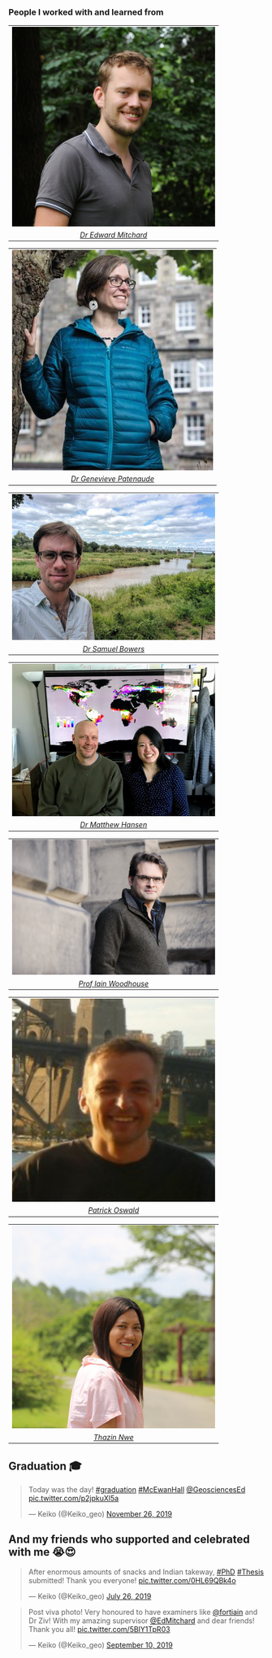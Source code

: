 <!-- Global site tag (gtag.js) - Google Analytics -->
<script async src="https://www.googletagmanager.com/gtag/js?id=UA-151917115-1"></script>
<script>
  window.dataLayer = window.dataLayer || [];
  function gtag(){dataLayer.push(arguments);}
  gtag('js', new Date());

  gtag('config', 'UA-151917115-1');
</script>
### People I worked with and learned from 
<table cellspacing="2" cellpadding="2" border="0">
<tr>
<td><center><img src="img/emitchard.jpeg" width="400"></center></td>
</tr>
<tr>
  <td><em><center><a href="https://www.geos.ed.ac.uk/homes/emitchar">Dr Edward Mitchard</a></center></em></td>
</tr>
</table>

<table cellspacing="2" cellpadding="2" border="0">
<tr>
<td><center><img src="img/gpatenaude.jpeg"></center></td>
</tr>
<tr>
<td><em><center><a href="https://www.research.ed.ac.uk/portal/en/persons/genevieve-patenaude(2e4ec6cd-5b23-4a94-a913-9be4c828428e).html">Dr Genevieve Patenaude</a></center></em></td>
</tr>
</table>

<table cellspacing="2" cellpadding="2" border="0">
<tr>
<td><center><img src="img/sb.jpeg" width="400"></center></td>
</tr>
<tr>
  <td><em><center><a href="https://sambowers.bitbucket.io/">Dr Samuel Bowers</a></center></em></td>
</tr>
</table>

<table cellspacing="2" cellpadding="2" border="0">
<tr>
<td><center><img src="img/mh.jpeg" width="400"></center></td>
</tr>
<tr>
<td><em><center><a href="https://geog.umd.edu/facultyprofile/hansen/matthew-c.">Dr Matthew Hansen</a></center></em></td>
</tr>
</table>

<table cellspacing="2" cellpadding="2" border="0">
<tr>
<td><center><img src="img/iainwoodhouse.jpg" width="400"></center></td>
</tr>
<tr>
  <td><em><center><a href="https://www.geos.ed.ac.uk/homes/ihw/">Prof Iain Woodhouse</a></center></em></td>
</tr>
</table>

<table cellspacing="2" cellpadding="2" border="0">
<tr>
<td><center><img src="img/patrickoswald.jpg" width="400"></center></td>
</tr>
<tr>
  <td><em><center><a href="https://www.researchgate.net/profile/Patrick_Oswald3">Patrick Oswald</a></center></em></td>
</tr>
</table>

<table cellspacing="2" cellpadding="2" border="0">
<tr>
<td><center><img src="img/thazinnwe.jpeg" width="400"></center></td>
</tr>
<tr>
  <td><em><center><a href="https://www.linkedin.com/in/thazin-nwe-76059a122/">Thazin Nwe</a></center></em></td>
</tr>
</table>

## Graduation 🎓
<blockquote class="twitter-tweet" data-dnt="true"><p lang="en" dir="ltr">Today was the day! <a href="https://twitter.com/hashtag/graduation?src=hash&amp;ref_src=twsrc%5Etfw">#graduation</a> <a href="https://twitter.com/hashtag/McEwanHall?src=hash&amp;ref_src=twsrc%5Etfw">#McEwanHall</a> <a href="https://twitter.com/GeosciencesEd?ref_src=twsrc%5Etfw">@GeosciencesEd</a> <a href="https://t.co/p2jpkuXl5a">pic.twitter.com/p2jpkuXl5a</a></p>&mdash; Keiko (@Keiko_geo) <a href="https://twitter.com/Keiko_geo/status/1199434717713633281?ref_src=twsrc%5Etfw">November 26, 2019</a></blockquote> <script async src="https://platform.twitter.com/widgets.js" charset="utf-8"></script>


## And my friends who supported and celebrated with me 😭😍
<blockquote class="twitter-tweet"><p lang="en" dir="ltr">After enormous amounts of snacks and Indian takeway, <a href="https://twitter.com/hashtag/PhD?src=hash&amp;ref_src=twsrc%5Etfw">#PhD</a> <a href="https://twitter.com/hashtag/Thesis?src=hash&amp;ref_src=twsrc%5Etfw">#Thesis</a> submitted! Thank you everyone! <a href="https://t.co/0HL69QBk4o">pic.twitter.com/0HL69QBk4o</a></p>&mdash; Keiko (@Keiko_geo) <a href="https://twitter.com/Keiko_geo/status/1154735249559052288?ref_src=twsrc%5Etfw">July 26, 2019</a></blockquote> <script async src="https://platform.twitter.com/widgets.js" charset="utf-8"></script>

<blockquote class="twitter-tweet"><p lang="en" dir="ltr">Post viva photo! Very honoured to have examiners like ⁦<a href="https://twitter.com/fortiain?ref_src=twsrc%5Etfw">@fortiain</a>⁩ and Dr Ziv! With my amazing supervisor ⁦<a href="https://twitter.com/EdMitchard?ref_src=twsrc%5Etfw">@EdMitchard</a>⁩ and dear friends! Thank you all! <a href="https://t.co/5BIY1TpR03">pic.twitter.com/5BIY1TpR03</a></p>&mdash; Keiko (@Keiko_geo) <a href="https://twitter.com/Keiko_geo/status/1171497419046998019?ref_src=twsrc%5Etfw">September 10, 2019</a></blockquote> <script async src="https://platform.twitter.com/widgets.js" charset="utf-8"></script>
